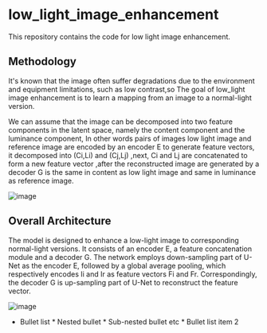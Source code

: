 # low_light_image_enhancement
This repository contains the code for low light image enhancement.
## Methodology

It's known that the image often suffer degradations due to the environment and equipment limitations, such as low contrast,so The goal of low_light image enhancement is to learn a mapping from an image to a normal-light version.

We can assume that the image can be decomposed into two feature components in the latent space, namely the content component and the luminance component,
In other words pairs of images low light image and reference image are encoded by an encoder E to generate feature vectors, it decomposed into (Ci,Li) and (Cj,Lj) ,next, Ci and Lj are concatenated to form a new feature vector ,after the reconstructed image are generated by a decoder G is the same in content as low light image and same in luminance as reference image.

![image](https://user-images.githubusercontent.com/112108580/205706246-455815f9-104d-41db-a88e-9c01e3648099.png)


## Overall Architecture
The model is designed to enhance a low-light image to corresponding normal-light versions.
It consists of an encoder E, a feature concatenation module and a decoder G.
The network employs down-sampling part of U-Net as the encoder E, followed by a global average pooling, which respectively encodes Ii and Ir as feature vectors Fi and Fr. Correspondingly, the decoder G is up-sampling part of U-Net to reconstruct the feature vector.

![image](https://user-images.githubusercontent.com/112108580/205706419-333fb383-f22f-4419-8875-c416f9f1827a.png)

* Bullet list
              * Nested bullet
                  * Sub-nested bullet etc
          * Bullet list item 2

